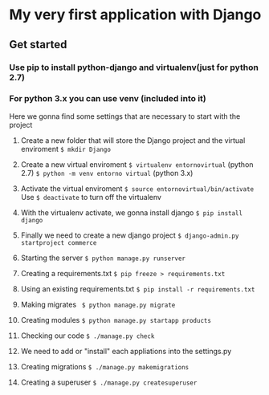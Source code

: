 # My very first application with Django

## Get started

### Use pip to install python-django and virtualenv(just for python 2.7)
### For python 3.x you can use venv (included into it) 


Here we gonna find some settings that are necessary to start with the project

1. Create a new folder that will store the Django project and the virtual enviroment
 `$ mkdir Django`

2. Create a new virtual enviroment
 `$ virtualenv entornovirtual` (python 2.7)
 `$ python -m venv entorno virtual` (python 3.x)


3. Activate the virtual enviroment
 `$ source entornovirtual/bin/activate`
 Use `$ deactivate` to turn off the virtualenv

4. With the virtualenv activate, we gonna install django
 `$ pip install django`

5. Finally we need to create a new django project
 `$ django-admin.py startproject commerce`

6. Starting the server
 `$ python manage.py runserver`

7. Creating a requirements.txt
`$ pip freeze > requirements.txt`

8. Using an existing requirements.txt
`$ pip install -r requirements.txt `

9. Making migrates
` $ python manage.py migrate`

10. Creating modules
`$ python manage.py startapp products`

11. Checking our code
`$ ./manage.py check`

12. We need to add or "install" each appliations into the settings.py

13. Creating migrations
`$ ./manage.py makemigrations`

14. Creating a superuser
`$ ./manage.py createsuperuser`



